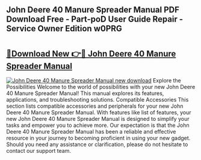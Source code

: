## John Deere 40 Manure Spreader Manual PDF Download Free - Part-poD User Guide Repair - Service Owner Edition w0PRG

# <h2><a href="http://bc86439.oget.top/?id=John+Deere+40+Manure+Spreader+Manual">🔗Download New 👉🔴 John Deere 40 Manure Spreader Manual</a></h2>

[![John Deere 40 Manure Spreader Manual new download](https://i.imgur.com/5g1atiW.png)](http://bc86439.oget.top/?id=John+Deere+40+Manure+Spreader+Manual)
Explore the Possibilities Welcome to the world of possibilities with your new John Deere 40 Manure Spreader Manual! This manual explores its features, applications, and troubleshooting solutions. Compatible Accessories This section lists compatible accessories and peripherals for your new John Deere 40 Manure Spreader Manual. With features like list of features, your new John Deere 40 Manure Spreader Manual is designed to simplify your tasks and empower you to achieve more. Our expectation is that the John Deere 40 Manure Spreader Manual has been a reliable and effective resource in your journey to becoming proficient in using your new gadget. Should you need any assistance or clarification, please do not hesitate to contact our support team.
